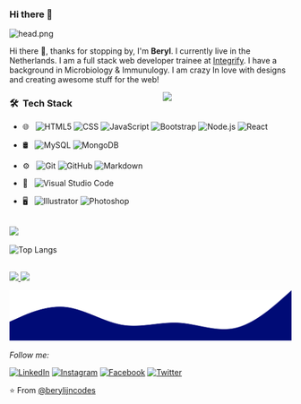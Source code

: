 ### Hi there 👋

<!--
**berylijncodes/berylijncodes** is a ✨ _special_ ✨ repository because its `README.md` (this file) appears on your GitHub profile.

Here are some ideas to get you started:

- 🔭 I’m currently working on ...
- 🌱 I’m currently learning ...
- 👯 I’m looking to collaborate on ...
- 🤔 I’m looking for help with ...
- 💬 Ask me about ...
- 📫 How to reach me: ...
- 😄 Pronouns: ...
- ⚡ Fun fact: ...
-->
![head.png](https://raw.githubusercontent.com/FigureBed/master/img/readme-top.png)

 Hi there 👋, thanks for stopping by, I'm **Beryl**. I currently live in the Netherlands. I am a full stack web developer trainee at [Integrify](https://www.integrify.io/en/). I have a background in Microbiology & Immunulogy. I am crazy In love with designs and creating awesome stuff for the web!

<img align='right' src="https://raw.githubusercontent.com/FigureBed/master/img/octocat.gif" width="230">

<h3> 🛠 &nbsp;Tech Stack</h3>


- 🌐 &nbsp;
  ![HTML5](https://img.shields.io/badge/-HTML5-333333?style=flat&logo=HTML5)
  ![CSS](https://img.shields.io/badge/-CSS-333333?style=flat&logo=CSS3&logoColor=1572B6)
  ![JavaScript](https://img.shields.io/badge/-JavaScript-333333?style=flat&logo=javascript)
  ![Bootstrap](https://img.shields.io/badge/-Bootstrap-333333?style=flat&logo=bootstrap&logoColor=563D7C)
  ![Node.js](https://img.shields.io/badge/-Node.js-333333?style=flat&logo=node.js)
  ![React](https://img.shields.io/badge/-React-333333?style=flat&logo=react)
- 🛢 &nbsp;
  ![MySQL](https://img.shields.io/badge/-MySQL-333333?style=flat&logo=mysql)
  ![MongoDB](https://img.shields.io/badge/-MongoDB-333333?style=flat&logo=mongodb)
- ⚙️ &nbsp;
  ![Git](https://img.shields.io/badge/-Git-333333?style=flat&logo=git)
  ![GitHub](https://img.shields.io/badge/-GitHub-333333?style=flat&logo=github)
  ![Markdown](https://img.shields.io/badge/-Markdown-333333?style=flat&logo=markdown)
- 🔧 &nbsp;
  ![Visual Studio Code](https://img.shields.io/badge/-Visual%20Studio%20Code-333333?style=flat&logo=visual-studio-code&logoColor=007ACC)
  
  
- 🖥 &nbsp;
  ![Illustrator](https://img.shields.io/badge/-Illustrator-333333?style=flat&logo=adobe-illustrator)
  ![Photoshop](https://img.shields.io/badge/-Photoshop-333333?style=flat&logo=adobe-photoshop)
  

<br/>
<img src="https://github-readme-stats.vercel.app/api?username=berylijncodes&show_icons=true&theme=radical&title_color=8E2DE2&text_color=fff&icon_color=8E2DE2">


![Top Langs](https://github-readme-stats.vercel.app/api/top-langs/?username=berylijncodes&theme=radical&title_color=8E2DE2&text_color=fff)

<br/>




<a href="https://github.com/berylijncodes">
  <img src="https://img.shields.io/github/followers/berylijncodes">
</a> 
<a href="https://github.com/berylijncodes">
   <img src="https://komarev.com/ghpvc/?username=berylijncodes">
</a>

![bottom.png](https://raw.githubusercontent.com/iCharlesZ/FigureBed/master/img/readme-bottom.png)

<i>Follow me:</i><br>

<a href="https://www.linkedin.com/in/beryl-ilenwabor" target="_blank"><img src="https://img.shields.io/badge/LinkedIn-%230077B5.svg?&style=flat-square&logo=linkedin&logoColor=white" alt="LinkedIn"></a>
<a href="https://www.instagram.com/berylilenwabor" target="_blank"><img src="https://img.shields.io/badge/Instagram-%23E4405F.svg?&style=flat-square&logo=instagram&logoColor=white" alt="Instagram"></a>
<a href="https://www.facebook.com/beryl.obasuyi" target="_blank"><img src="https://img.shields.io/badge/Facebook-%231877F2.svg?&style=flat-square&logo=facebook&logoColor=white" alt="Facebook"></a>
<a href="https://twitter.com/Berylijn_codes" target="_blank"><img src="https://img.shields.io/badge/twitter-%231877F2.svg?&style=flat-square&logo=twitter&logoColor=white" alt="Twitter"></a>

</div>

⭐️ From [@berylijncodes](https://github.com/berylijncodes)
